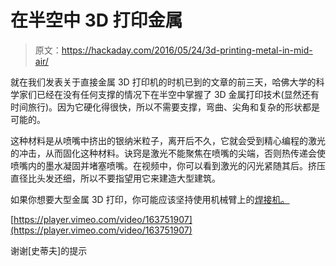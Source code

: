 # 在半空中 3D 打印金属

> 原文：<https://hackaday.com/2016/05/24/3d-printing-metal-in-mid-air/>

就在我们发表关于直接金属 3D 打印机的时机已到的文章的前三天，哈佛大学的科学家们已经在没有任何支撑的情况下在半空中掌握了 3D 金属打印技术(显然还有时间旅行)。因为它硬化得很快，所以不需要支撑，弯曲、尖角和复杂的形状都是可能的。

这种材料是从喷嘴中挤出的银纳米粒子，离开后不久，它就会受到精心编程的激光的冲击，从而固化这种材料。诀窍是激光不能聚焦在喷嘴的尖端，否则热传递会使喷嘴内的墨水凝固并堵塞喷嘴。在视频中，你可以看到激光的闪光紧随其后。挤压直径比头发还细，所以不要指望用它来建造大型建筑。

如果你想要大型金属 3D 打印，你可能应该坚持使用机械臂上的[焊接机。](http://hackaday.com/2015/06/13/6-axis-robot-arm-3d-prints-a-metal-bridge/)

[https://player.vimeo.com/video/163751907](https://player.vimeo.com/video/163751907)

谢谢[史蒂夫]的提示